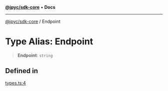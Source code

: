 [**@jpyc/sdk-core**](../README.md) • **Docs**

---

[@jpyc/sdk-core](../globals.md) / Endpoint

# Type Alias: Endpoint

> **Endpoint**: `string`

## Defined in

[types.ts:4](https://github.com/jcam1/sdks/blob/a6882d6a2b528459c830af1311237229340f738f/packages/core/src/types.ts#L4)
